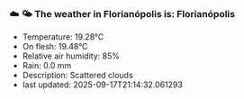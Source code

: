 ### ☁️ 🌤️  The weather in Florianópolis is: Florianópolis

- Temperature: 19.28°C
- On flesh: 19.48°C
- Relative air humidity: 85%
- Rain: 0.0 mm
- Description: Scattered clouds
- last updated: 2025-09-17T21:14:32.061293
